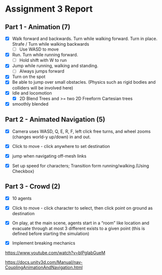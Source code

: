 # Assignment 3 Report
## Part 1 - Animation (7)

- [x] Walk forward and backwards. Turn while walking forward. Turn in place. Strafe / Turn while walking backwards
  - [ ] Use WASD to move 
- [x] Run. Turn while running forward.
  - [ ] Hold shift with W to run
- [x] Jump while running, walking and standing.
  - [ ] Always jumps forward
- [x] Turn on the spot
- [x] Be able to jump over small obstacles. (Physics such as rigid bodies and colliders will be involved here)
- [x] Idle and locomotion
  - [x] 2D Blend Trees and >= two 2D Freeform Cartesian trees
- [x] smoothly blended

## Part 2 - Animated Navigation (5)

- [x] Camera uses WASD, Q, E, R, F, left click free turns, and wheel zooms (changes world-y up/down) in and out.
- [x] Click to move - click anywhere to set destination
- [x] jump when navigating off-mesh links
- [x] Set up speed for characters; Transition form running/walking.(Using Checkbox)



## Part 3 - Crowd (2)

- [x] 10 agents
- [x] Click to move - click character to select, then click point on ground as destination
- [x] On play, at the main scene, agents start in a “room” like location and evacuate through at most 3 different exists to a given point (this is defined before starting the simulation)
- [x] Implement breaking mechanics


https://www.youtube.com/watch?v=blPglabGueM

https://docs.unity3d.com/Manual/nav-CouplingAnimationAndNavigation.html


